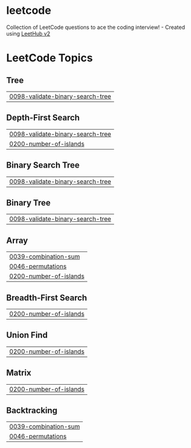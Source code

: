 # leetcode
Collection of LeetCode questions to ace the coding interview! - Created using [LeetHub v2](https://github.com/arunbhardwaj/LeetHub-2.0)

<!---LeetCode Topics Start-->
# LeetCode Topics
## Tree
|  |
| ------- |
| [0098-validate-binary-search-tree](https://github.com/yadvendranaveen/leetcode/tree/master/0098-validate-binary-search-tree) |
## Depth-First Search
|  |
| ------- |
| [0098-validate-binary-search-tree](https://github.com/yadvendranaveen/leetcode/tree/master/0098-validate-binary-search-tree) |
| [0200-number-of-islands](https://github.com/yadvendranaveen/leetcode/tree/master/0200-number-of-islands) |
## Binary Search Tree
|  |
| ------- |
| [0098-validate-binary-search-tree](https://github.com/yadvendranaveen/leetcode/tree/master/0098-validate-binary-search-tree) |
## Binary Tree
|  |
| ------- |
| [0098-validate-binary-search-tree](https://github.com/yadvendranaveen/leetcode/tree/master/0098-validate-binary-search-tree) |
## Array
|  |
| ------- |
| [0039-combination-sum](https://github.com/yadvendranaveen/leetcode/tree/master/0039-combination-sum) |
| [0046-permutations](https://github.com/yadvendranaveen/leetcode/tree/master/0046-permutations) |
| [0200-number-of-islands](https://github.com/yadvendranaveen/leetcode/tree/master/0200-number-of-islands) |
## Breadth-First Search
|  |
| ------- |
| [0200-number-of-islands](https://github.com/yadvendranaveen/leetcode/tree/master/0200-number-of-islands) |
## Union Find
|  |
| ------- |
| [0200-number-of-islands](https://github.com/yadvendranaveen/leetcode/tree/master/0200-number-of-islands) |
## Matrix
|  |
| ------- |
| [0200-number-of-islands](https://github.com/yadvendranaveen/leetcode/tree/master/0200-number-of-islands) |
## Backtracking
|  |
| ------- |
| [0039-combination-sum](https://github.com/yadvendranaveen/leetcode/tree/master/0039-combination-sum) |
| [0046-permutations](https://github.com/yadvendranaveen/leetcode/tree/master/0046-permutations) |
<!---LeetCode Topics End-->